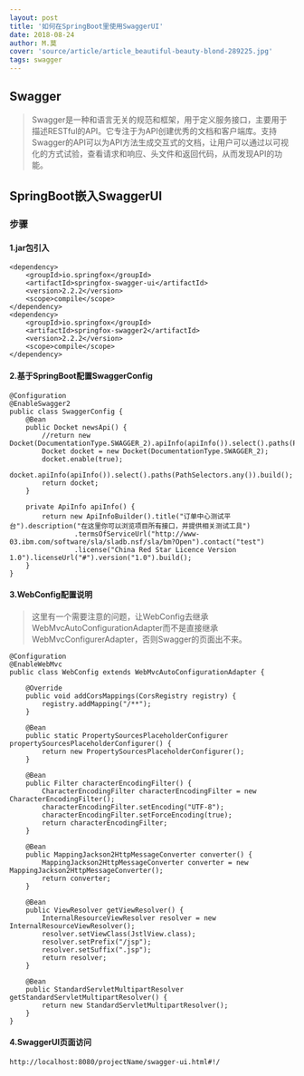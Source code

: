 ```yaml
---
layout: post
title: '如何在SpringBoot里使用SwaggerUI'
date: 2018-08-24
author: M.莫
cover: 'source/article/article_beautiful-beauty-blond-289225.jpg'
tags: swagger
---
```


## Swagger
> Swagger是一种和语言无关的规范和框架，用于定义服务接口，主要用于描述RESTful的API。它专注于为API创建优秀的文档和客户端库。支持Swagger的API可以为API方法生成交互式的文档，让用户可以通过以可视化的方式试验，查看请求和响应、头文件和返回代码，从而发现API的功能。

## SpringBoot嵌入SwaggerUI
### 步骤

#### 1.jar包引入

````
<dependency>
    <groupId>io.springfox</groupId>
    <artifactId>springfox-swagger-ui</artifactId>
    <version>2.2.2</version>
    <scope>compile</scope>
</dependency>
<dependency>
    <groupId>io.springfox</groupId>
    <artifactId>springfox-swagger2</artifactId>
    <version>2.2.2</version>
    <scope>compile</scope>
</dependency>
````

#### 2.基于SpringBoot配置SwaggerConfig

````
@Configuration
@EnableSwagger2
public class SwaggerConfig {
	@Bean
	public Docket newsApi() {
        //return new Docket(DocumentationType.SWAGGER_2).apiInfo(apiInfo()).select().paths(PathSelectors.any()).build();
		Docket docket = new Docket(DocumentationType.SWAGGER_2);
		docket.enable(true);
		docket.apiInfo(apiInfo()).select().paths(PathSelectors.any()).build();
		return docket;
	}

	private ApiInfo apiInfo() {
		return new ApiInfoBuilder().title("订单中心测试平台").description("在这里你可以浏览项目所有接口，并提供相关测试工具")
				.termsOfServiceUrl("http://www-03.ibm.com/software/sla/sladb.nsf/sla/bm?Open").contact("test")
				.license("China Red Star Licence Version 1.0").licenseUrl("#").version("1.0").build();
	}
}

````

#### 3.WebConfig配置说明

> 这里有一个需要注意的问题，让WebConfig去继承WebMvcAutoConfigurationAdapter而不是直接继承WebMvcConfigurerAdapter，否则Swagger的页面出不来。

````
@Configuration
@EnableWebMvc
public class WebConfig extends WebMvcAutoConfigurationAdapter {

    @Override
    public void addCorsMappings(CorsRegistry registry) {
        registry.addMapping("/**");
    }

    @Bean
    public static PropertySourcesPlaceholderConfigurer propertySourcesPlaceholderConfigurer() {
        return new PropertySourcesPlaceholderConfigurer();
    }

    @Bean
    public Filter characterEncodingFilter() {
        CharacterEncodingFilter characterEncodingFilter = new CharacterEncodingFilter();
        characterEncodingFilter.setEncoding("UTF-8");
        characterEncodingFilter.setForceEncoding(true);
        return characterEncodingFilter;
    }

    @Bean
    public MappingJackson2HttpMessageConverter converter() {
        MappingJackson2HttpMessageConverter converter = new MappingJackson2HttpMessageConverter();
        return converter;
    }

    @Bean
    public ViewResolver getViewResolver() {
        InternalResourceViewResolver resolver = new InternalResourceViewResolver();
        resolver.setViewClass(JstlView.class);
        resolver.setPrefix("/jsp");
        resolver.setSuffix(".jsp");
        return resolver;
    }

    @Bean
    public StandardServletMultipartResolver getStandardServletMultipartResolver() {
        return new StandardServletMultipartResolver();
    }
}
````

#### 4.SwaggerUI页面访问

````
http://localhost:8080/projectName/swagger-ui.html#!/
````